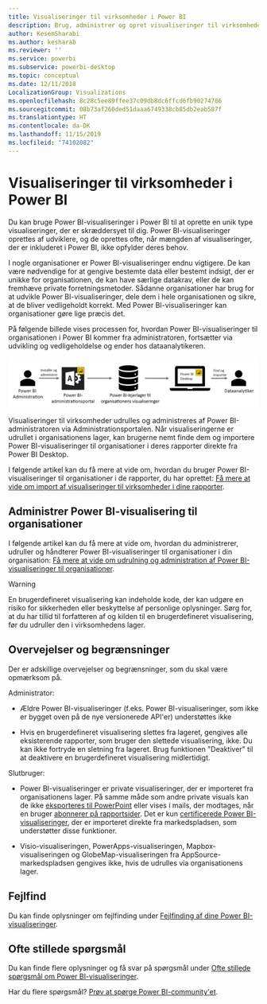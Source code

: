 ```yaml
---
title: Visualiseringer til virksomheder i Power BI
description: Brug, administrer og opret visualiseringer til virksomheder i Power BI
author: KesemSharabi
ms.author: kesharab
ms.reviewer: ''
ms.service: powerbi
ms.subservice: powerbi-desktop
ms.topic: conceptual
ms.date: 12/11/2018
LocalizationGroup: Visualizations
ms.openlocfilehash: 8c28c5ee89ffee37c09db8dc6ffcd6fb90274786
ms.sourcegitcommit: 08b73af260ded51daaa6749338cb85db2eab587f
ms.translationtype: HT
ms.contentlocale: da-DK
ms.lasthandoff: 11/15/2019
ms.locfileid: "74102082"
---
```

# <a name="organizational-visuals-in-power-bi"></a>Visualiseringer til virksomheder i Power BI

Du kan bruge Power BI-visualiseringer i Power BI til at oprette en unik type visualiseringer, der er skræddersyet til dig. Power BI-visualiseringer oprettes af udviklere, og de oprettes ofte, når mængden af visualiseringer, der er inkluderet i Power BI, ikke opfylder deres behov.

I nogle organisationer er Power BI-visualiseringer endnu vigtigere. De kan være nødvendige for at gengive bestemte data eller bestemt indsigt, der er unikke for organisationen, de kan have særlige datakrav, eller de kan fremhæve private forretningsmetoder. Sådanne organisationer har brug for at udvikle Power BI-visualiseringer, dele dem i hele organisationen og sikre, at de bliver vedligeholdt korrekt. Med Power BI-visualiseringer kan organisationer gøre lige præcis det.

På følgende billede vises processen for, hvordan Power BI-visualiseringer til organisationen i Power BI kommer fra administratoren, fortsætter via udvikling og vedligeholdelse og ender hos dataanalytikeren.

![Custom visual pic](media/power-bi-custom-visuals-organizational/custom-visual-org-01.jpg)

Visualiseringer til virksomheder udrulles og administreres af Power BI-administratoren via Administrationsportalen. Når visualiseringerne er udrullet i organisationens lager, kan brugerne nemt finde dem og importere Power BI-visualiseringer til organisationer i deres rapporter direkte fra Power BI Desktop.

I følgende artikel kan du få mere at vide om, hvordan du bruger Power BI-visualiseringer til organisationer i de rapporter, du har oprettet: [Få mere at vide om import af visualiseringer til virksomheder i dine rapporter](power-bi-custom-visuals.md).

## <a name="administer-organizational-power-bi-visuals"></a>Administrer Power BI-visualisering til organisationer

I følgende artikel kan du få mere at vide om, hvordan du administrerer, udruller og håndterer Power BI-visualiseringer til organisationer i din organisation: [Få mere at vide om udrulning og administration af Power BI-visualiseringer til organisationer](https://go.microsoft.com/fwlink/?linkid=866790).

> [!WARNING]
> En brugerdefineret visualisering kan indeholde kode, der kan udgøre en risiko for sikkerheden eller beskyttelse af personlige oplysninger. Sørg for, at du har tillid til forfatteren af og kilden til en brugerdefineret visualisering, før du udruller den i virksomhedens lager.

## <a name="considerations-and-limitations"></a>Overvejelser og begrænsninger

Der er adskillige overvejelser og begrænsninger, som du skal være opmærksom på.

Administrator:

* Ældre Power BI-visualiseringer (f.eks. Power BI-visualiseringer, som ikke er bygget oven på de nye versionerede API'er) understøttes ikke

* Hvis en brugerdefineret visualisering slettes fra lageret, gengives alle eksisterende rapporter, som bruger den slettede visualisering, ikke. Du kan ikke fortryde en sletning fra lageret. Brug funktionen "Deaktiver" til at deaktivere en brugerdefineret visualisering midlertidigt.

Slutbruger:

* Power BI-visualiseringer er private visualiseringer, der er importeret fra organisationens lager. På samme måde som andre private visuals kan de ikke [eksporteres til PowerPoint](https://docs.microsoft.com/power-bi/consumer/end-user-powerpoint) eller vises i mails, der modtages, når en bruger [abonnerer på rapportsider](https://docs.microsoft.com/power-bi/consumer/end-user-subscribe). Det er kun [certificerede Power BI-visualiseringer](https://docs.microsoft.com/power-bi/power-bi-custom-visuals-certified), der er importeret direkte fra markedspladsen, som understøtter disse funktioner.

* Visio-visualiseringen, PowerApps-visualiseringen, Mapbox-visualiseringen og GlobeMap-visualiseringen fra AppSource-markedspladsen gengives ikke, hvis de udrulles via organisationens lager.

## <a name="troubleshoot"></a>Fejlfind

Du kan finde oplysninger om fejlfinding under [Fejlfinding af dine Power BI-visualiseringer](power-bi-custom-visuals-troubleshoot.md).

## <a name="faq"></a>Ofte stillede spørgsmål

Du kan finde flere oplysninger og få svar på spørgsmål under [Ofte stillede spørgsmål om Power BI-visualiseringer](power-bi-custom-visuals-faq.md#organizational-visuals).

Har du flere spørgsmål? [Prøv at spørge Power BI-community'et](https://community.powerbi.com/).
